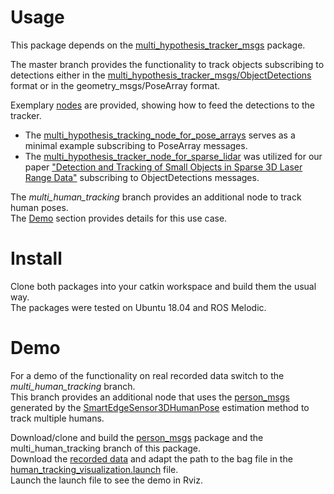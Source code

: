 # Usage

This package depends on the [multi_hypothesis_tracker_msgs](https://github.com/AIS-Bonn/multi_hypothesis_tracking_msgs) package.

The master branch provides the functionality to track objects subscribing to detections either in the [multi_hypothesis_tracker_msgs/ObjectDetections](https://github.com/AIS-Bonn/multi_hypothesis_tracking_msgs/tree/master/msg/ObjectDetections.msg) format or in the geometry_msgs/PoseArray format.

Exemplary [nodes](../src/nodes) are provided, showing how to feed the detections to the tracker.  
- The [multi_hypothesis_tracking_node_for_pose_arrays](../src/nodes/multi_hypothesis_tracking_node_for_pose_arrays.cpp) serves as a minimal example subscribing to PoseArray messages.  
- The [multi_hypothesis_tracker_node_for_sparse_lidar](../src/nodes/multi_hypothesis_tracking_node_for_sparse_lidar.cpp) was utilized for our paper ["Detection and Tracking of Small Objects in Sparse 3D Laser Range Data"](https://arxiv.org/abs/1903.05889) subscribing to ObjectDetections messages.

The *multi_human_tracking* branch provides an additional node to track human poses.  
The [Demo](#demo) section provides details for this use case.

# Install

Clone both packages into your catkin workspace and build them the usual way.  
The packages were tested on Ubuntu 18.04 and ROS Melodic.

# Demo 

For a demo of the functionality on real recorded data switch to the *multi_human_tracking* branch.  
This branch provides an additional node that uses the [person_msgs](https://github.com/AIS-Bonn/SmartEdgeSensor3DHumanPose/tree/main/person_msgs) generated by the [SmartEdgeSensor3DHumanPose](https://github.com/AIS-Bonn/SmartEdgeSensor3DHumanPose) estimation method to track multiple humans.  

Download/clone and build the [person_msgs](https://github.com/AIS-Bonn/SmartEdgeSensor3DHumanPose/tree/main/person_msgs) package and the multi_human_tracking branch of this package.  
Download the [recorded data](https://github.com/AIS-Bonn/multi_hypothesis_tracking_data) and adapt the path to the bag file in the [human_tracking_visualization.launch](https://github.com/AIS-Bonn/multi_hypothesis_tracking/tree/multi_human_tracking/launch/human_tracking_visualization.launch) file.  
Launch the launch file to see the demo in Rviz. 
